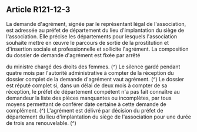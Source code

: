 ## Article R121-12-3

La demande d'agrément, signée par le représentant légal de l'association, est adressée au préfet de
département du lieu d'implantation du siège de l'association. Elle précise les départements pour lesquels
l'association souhaite mettre en œuvre le parcours de sortie de la prostitution et d'insertion sociale et
professionnelle et sollicite l'agrément. La composition du dossier de demande d'agrément est fixée par arrêté

du ministre chargé des droits des femmes. (^)
Le silence gardé pendant quatre mois par l'autorité administrative à compter de la réception du dossier
complet de la demande d'agrément vaut agrément. (^)
Le dossier est réputé complet si, dans un délai de deux mois à compter de sa réception, le préfet de
département compétent n'a pas fait connaître au demandeur la liste des pièces manquantes ou incomplètes,
par tous moyens permettant de conférer date certaine à cette demande de complément. (^)
L'agrément est délivré par décision du préfet de département du lieu d'implantation du siège de l'association
pour une durée de trois ans renouvelable. (^)

